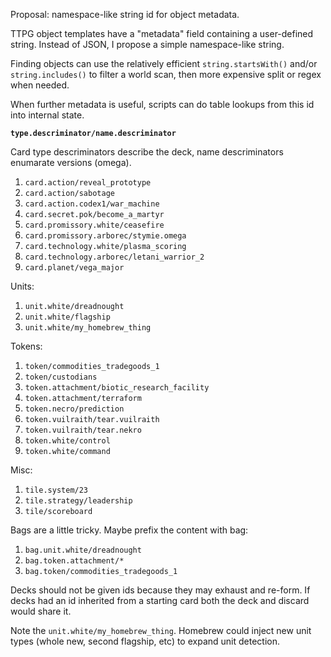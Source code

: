 Proposal: namespace-like string id for object metadata.

TTPG object templates have a "metadata" field containing a user-defined string.  Instead of JSON, I propose a simple namespace-like string.  

Finding objects can use the relatively efficient `string.startsWith()` and/or `string.includes()` to filter a world scan, then more expensive split or regex when needed.

When further metadata is useful, scripts can do table lookups from this id into internal state.

**`type.descriminator/name.descriminator`**

Card type descriminators describe the deck, name descriminators enumarate versions (omega).

1. `card.action/reveal_prototype`
1. `card.action/sabotage`
1. `card.action.codex1/war_machine`
1. `card.secret.pok/become_a_martyr`
1. `card.promissory.white/ceasefire`
1. `card.promissory.arborec/stymie.omega`
1. `card.technology.white/plasma_scoring`
1. `card.technology.arborec/letani_warrior_2`
1. `card.planet/vega_major`

Units:

1. `unit.white/dreadnought`
1. `unit.white/flagship`
1. `unit.white/my_homebrew_thing`

Tokens:

1. `token/commodities_tradegoods_1`
1. `token/custodians`
1. `token.attachment/biotic_research_facility`
1. `token.attachment/terraform`
1. `token.necro/prediction`
1. `token.vuilraith/tear.vuilraith`
1. `token.vuilraith/tear.nekro`
1. `token.white/control`
1. `token.white/command`

Misc:

1. `tile.system/23`
1. `tile.strategy/leadership`
1. `tile/scoreboard`

Bags are a little tricky.  Maybe prefix the content with bag:

1. `bag.unit.white/dreadnought`
1. `bag.token.attachment/*`
1. `bag.token/commodities_tradegoods_1`

Decks should not be given ids because they may exhaust and re-form.  If decks had an id inherited from a starting card both the deck and discard would share it.

Note the `unit.white/my_homebrew_thing`.  Homebrew could inject new unit types (whole new, second flagship, etc) to expand unit detection.
